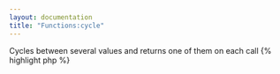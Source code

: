```yaml
---
layout: documentation
title: "Functions:cycle"
---
```


Cycles between several values and returns one of them on each call
{% highlight php %}
<?php
cycle([ string $name = 'default', [ mixed $values = null, [ bool $print = true, [ bool $advance = true, [ string $delimiter = ',', [ string $assign = null, [ bool $reset = false ]]]]]]])
{% endhighlight %}

* **name**: the cycler name, specify if you need to have multiple concurrent cycles running
* **values**: an array of values or a string of values delimited by $delimiter
* **print**: if false, the pointer will go to the next one but not print anything
* **advance**: if false, the pointer will not advance to the next value
* **delimiter**: the delimiter used to split values if they are provided as a string
* **assign**: if set, the value is saved in that variable instead of being output
* **reset**: if true, the pointer is reset to the first value

## Example
{% highlight smarty %}
{cycle values=array("1red","2blue","3green")}
{cycle}
{cycle advance=false}
{cycle}
{cycle}
{cycle}
{cycle reset=true}
{% endhighlight %}

## Output
{% highlight text %}
1red
2blue
3green
3green
1red
2blue
1red
{% endhighlight %}